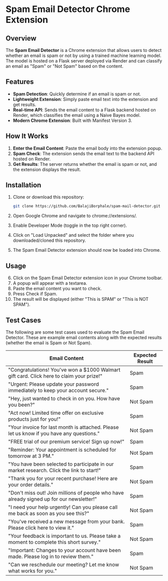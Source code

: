 # Spam Email Detector Chrome Extension

## Overview
The **Spam Email Detector** is a Chrome extension that allows users to detect whether an email is spam or not by using a trained machine learning model. The model is hosted on a Flask server deployed via Render and can classify an email as "Spam" or "Not Spam" based on the content.

## Features
- **Spam Detection**: Quickly determine if an email is spam or not.
- **Lightweight Extension**: Simply paste email text into the extension and get results.
- **Real-time API**: Sends the email content to a Flask backend hosted on Render, which classifies the email using a Naive Bayes model.
- **Modern Chrome Extension**: Built with Manifest Version 3.

## How It Works
1. **Enter the Email Content**: Paste the email body into the extension popup.
2. **Spam Check**: The extension sends the email text to the backend API hosted on Render.
3. **Get Results**: The server returns whether the email is spam or not, and the extension displays the result.

## Installation

1. Clone or download this repository:
   ```bash
   git clone https://github.com/BalajiBorphale/spam-mail-detector.git

2. Open Google Chrome and navigate to chrome://extensions/.

3. Enable Developer Mode (toggle in the top right corner).

4. Click on "Load Unpacked" and select the folder where you downloaded/cloned this repository.

5. The Spam Email Detector extension should now be loaded into Chrome.

## Usage
6. Click on the Spam Email Detector extension icon in your Chrome toolbar.
7. A popup will appear with a textarea.
8. Paste the email content you want to check.
9. Press Check if Spam.
10. The result will be displayed (either "This is SPAM" or "This is NOT SPAM").

## Test Cases

The following are some test cases used to evaluate the Spam Email Detector. These are example email contents along with the expected results (whether the email is Spam or Not Spam).

| Email Content                                                                                     | Expected Result |
|---------------------------------------------------------------------------------------------------|-----------------|
| "Congratulations! You've won a $1000 Walmart gift card. Click here to claim your prize!"          | Spam            |
| "Urgent: Please update your password immediately to keep your account secure."                    | Spam            |
| "Hey, just wanted to check in on you. How have you been?"                                         | Not Spam        |
| "Act now! Limited time offer on exclusive products just for you!"                                 | Spam            |
| "Your invoice for last month is attached. Please let us know if you have any questions."          | Not Spam        |
| "FREE trial of our premium service! Sign up now!"                                                 | Spam            |
| "Reminder: Your appointment is scheduled for tomorrow at 3 PM."                                   | Not Spam        |
| "You have been selected to participate in our market research. Click the link to start!"          | Spam            |
| "Thank you for your recent purchase! Here are your order details."                                | Not Spam        |
| "Don't miss out! Join millions of people who have already signed up for our newsletter!"          | Spam            |
| "I need your help urgently! Can you please call me back as soon as you see this?"                 | Not Spam        |
| "You've received a new message from your bank. Please click here to view it."                     | Spam            |
| "Your feedback is important to us. Please take a moment to complete this short survey."           | Not Spam        |
| "Important: Changes to your account have been made. Please log in to review them."                | Spam            |
| "Can we reschedule our meeting? Let me know what works for you."                                  | Not Spam        |

